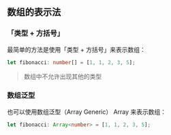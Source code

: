 
## 数组的表示法

### 「类型 + 方括号」

最简单的方法是使用「类型 + 方括号」来表示数组：

```ts
let fibonacci: number[] = [1, 1, 2, 3, 5];
```

> 数组中不允许出现其他的类型

### 数组泛型

也可以使用数组泛型（Array Generic） Array<elemType> 来表示数组：

```ts
let fibonacci: Array<number> = [1, 1, 2, 3, 5];
```